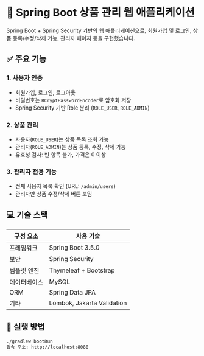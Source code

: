 # 🛒 Spring Boot 상품 관리 웹 애플리케이션

Spring Boot + Spring Security 기반의 웹 애플리케이션으로, 회원가입 및 로그인, 상품 등록/수정/삭제 기능, 관리자 페이지 등을 구현했습니다.

## ✅ 주요 기능

### 1. 사용자 인증
- 회원가입, 로그인, 로그아웃
- 비밀번호는 `BCryptPasswordEncoder`로 암호화 저장
- Spring Security 기반 Role 분리 (`ROLE_USER`, `ROLE_ADMIN`)

### 2. 상품 관리
- 사용자(`ROLE_USER`)는 상품 목록 조회 가능
- 관리자(`ROLE_ADMIN`)는 상품 등록, 수정, 삭제 가능
- 유효성 검사: 빈 항목 불가, 가격은 0 이상

### 3. 관리자 전용 기능
- 전체 사용자 목록 확인 (URL: `/admin/users`)
- 관리자만 상품 수정/삭제 버튼 보임

## 💻 기술 스택

| 구성 요소         | 사용 기술                        |
|------------------|----------------------------------|
| 프레임워크       | Spring Boot 3.5.0                |
| 보안             | Spring Security                  |
| 템플릿 엔진      | Thymeleaf + Bootstrap            |
| 데이터베이스     | MySQL                            |
| ORM              | Spring Data JPA                  |
| 기타             | Lombok, Jakarta Validation       |


## 📝 실행 방법

```bash
./gradlew bootRun
접속 주소: http://localhost:8080
